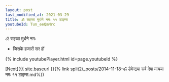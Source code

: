 ```yaml
---
layout: post
last_modified_at: 2021-03-29
title: ॐ सहस्रा मुर्थने नमः ११ टाइम्स
youtubeId: Tun_eeQmNrc
---
```

 
 
 ॐ सहस्रा मुर्थने नमः  
 
 -  जिसके हजारों सर हों 
 
  
 
  
 
 
 
 
 
 


{% include youtubePlayer.html id=page.youtubeId %}
 
[Next]({{ site.baseurl }}{% link  split2/_posts/2014-11-18-ॐ डेवेन्द्रया सर्व देवा मायया नमः ११ टाइम्स.md%})
 
